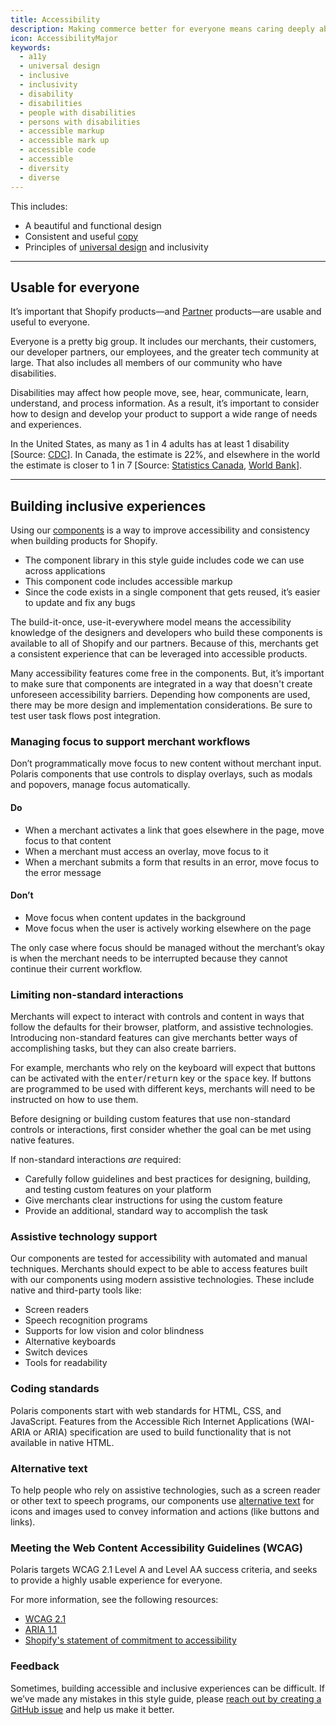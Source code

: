 ```yaml
---
title: Accessibility
description: Making commerce better for everyone means caring deeply about making quality products. A quality product should have a fantastic user experience (UX).
icon: AccessibilityMajor
keywords:
  - a11y
  - universal design
  - inclusive
  - inclusivity
  - disability
  - disabilities
  - people with disabilities
  - persons with disabilities
  - accessible markup
  - accessible mark up
  - accessible code
  - accessible
  - diversity
  - diverse
---
```


This includes:

- A beautiful and functional design
- Consistent and useful [copy](/content/product-content)
- Principles of
  [universal design](https://en.wikipedia.org/wiki/Universal_design) and inclusivity

---

## Usable for everyone

It’s important that Shopify products—and [Partner](https://www.shopify.ca/partners) products—are usable and useful to everyone.

Everyone is a pretty big group. It includes our merchants, their customers, our developer partners, our employees, and the greater tech community at large. That also includes all members of our community who have disabilities.

Disabilities may affect how people move, see, hear, communicate, learn, understand, and process information.
As a result, it’s important to consider how to design and develop your product to support a wide range of needs and experiences.

In the United States, as many as 1 in 4 adults has at least 1 disability [Source: [CDC](https://www.cdc.gov/media/releases/2018/p0816-disability.html)]. In Canada, the estimate is 22%, and elsewhere in the world the estimate is closer to 1 in 7 [Source: [Statistics Canada](https://www150.statcan.gc.ca/n1/pub/11-627-m/11-627-m2018035-eng.htm), [World Bank](https://www.worldbank.org/en/topic/disability)].

---

## Building inclusive experiences

Using our [components](/components) is a way to improve accessibility and consistency when building products for Shopify.

- The component library in this style guide includes code we can use across applications
- This component code includes accessible markup
- Since the code exists in a single component that gets reused, it’s easier to update and fix any bugs

The build-it-once, use-it-everywhere model means the accessibility knowledge of the designers and developers who build these components is available to all of Shopify and our partners. Because of this, merchants get a consistent experience that can be leveraged into accessible products.

Many accessibility features come free in the components. But, it’s important to make sure that components are integrated in a way that doesn't create unforeseen accessibility barriers. Depending how components are used, there may be more design and implementation considerations. Be sure to test user task flows post integration.

### Managing focus to support merchant workflows

Don’t programmatically move focus to new content without merchant input. Polaris components that use controls to display overlays, such as modals and popovers, manage focus automatically.

<!-- dodont -->

#### Do

- When a merchant activates a link that goes elsewhere in the page, move focus to that content
- When a merchant must access an overlay, move focus to it
- When a merchant submits a form that results in an error, move focus to the error message

#### Don’t

- Move focus when content updates in the background
- Move focus when the user is actively working elsewhere on the page

<!-- end -->

The only case where focus should be managed without the merchant’s okay is when the merchant needs to be interrupted because they cannot continue their current workflow.

### Limiting non-standard interactions

Merchants will expect to interact with controls and content in ways that follow the defaults for their browser, platform, and assistive technologies. Introducing non-standard features can give merchants better ways of accomplishing tasks, but they can also create barriers.

For example, merchants who rely on the keyboard will expect that buttons can be activated with the <kbd>enter</kbd>/<kbd>return</kbd> key or the <kbd>space</kbd> key. If buttons are programmed to be used with different keys, merchants will need to be instructed on how to use them.

Before designing or building custom features that use non-standard controls or interactions, first consider whether the goal can be met using native features.

If non-standard interactions _are_ required:

- Carefully follow guidelines and best practices for designing, building, and testing custom features on your platform
- Give merchants clear instructions for using the custom feature
- Provide an additional, standard way to accomplish the task

### Assistive technology support

Our components are tested for accessibility with automated and manual techniques. Merchants should expect to be able to access features built with our components using modern assistive technologies. These include native and third-party tools like:

- Screen readers
- Speech recognition programs
- Supports for low vision and color blindness
- Alternative keyboards
- Switch devices
- Tools for readability

### Coding standards

Polaris components start with web standards for HTML, CSS, and JavaScript. Features from the Accessible Rich Internet Applications (WAI-ARIA or ARIA) specification are used to build functionality that is not available in native HTML.

### Alternative text

To help people who rely on assistive technologies, such as a screen reader or other text to speech programs, our components use [alternative text](/content/alternative-text) for icons and images used to convey information and actions (like buttons and links).

### Meeting the Web Content Accessibility Guidelines (WCAG)

Polaris targets WCAG 2.1 Level A and Level AA success criteria, and seeks to provide a highly usable experience for everyone.

For more information, see the following resources:

- [WCAG 2.1](https://www.w3.org/TR/WCAG21/)
- [ARIA 1.1](https://www.w3.org/TR/wai-aria-1.1/)
- [Shopify's statement of commitment to accessibility](https://www.shopify.com/accessibility)

### Feedback

Sometimes, building accessible and inclusive experiences can be difficult. If we’ve made any mistakes in this style guide, please
[reach out by creating a GitHub issue](https://github.com/Shopify/polaris-react/issues) and help us make it better.
